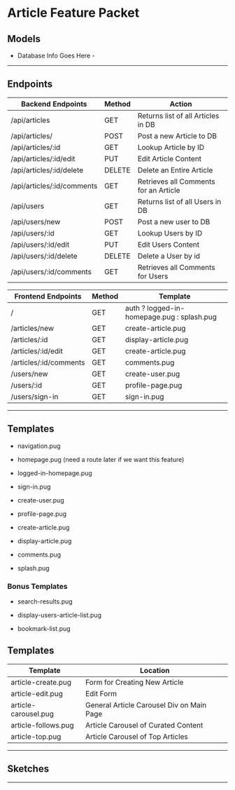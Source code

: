 # **Article Feature Packet**

## **Models**

- Database Info Goes Here -

---

## **Endpoints**

| Backend Endpoints               | Method | Action                                |
| ---------------------- | ------ | ------------------------------------- |
| /api/articles              | GET    | Returns list of all Articles in DB    |
| /api/articles/             | POST   | Post a new Article to DB              |
| /api/articles/:id          | GET    | Lookup Article by ID                  |
| /api/articles/:id/edit     | PUT    | Edit Article Content                  |
| /api/articles/:id/delete   | DELETE | Delete an Entire Article              |
| /api/articles/:id/comments | GET    | Retrieves all Comments for an Article |
| /api/users              | GET    | Returns list of all Users in DB    |
| /api/users/new          | POST   | Post a new user to DB              |
| /api/users/:id          | GET    | Lookup Users by ID                  |
| /api/users/:id/edit     | PUT    | Edit Users Content                  |
| /api/users/:id/delete   | DELETE | Delete a User by id             |
| /api/users/:id/comments | GET    | Retrieves all Comments for Users |

| Frontend Endpoints      | Method        | Template                                |
| ---------------------- | ------ | ------------------------------------- |
| /                      | GET    | auth ? logged-in-homepage.pug : splash.pug   |
| /articles/new          | GET    | create-article.pug              |
| /articles/:id          | GET    | display-article.pug              |
| /articles/:id/edit     | GET    | create-article.pug                  |
| /articles/:id/comments | GET    | comments.pug |
| /users/new             | GET    | create-user.pug              |
| /users/:id             | GET    | profile-page.pug                  |
| /users/sign-in         | GET    | sign-in.pug                 |


---

## **Templates**
- navigation.pug

- homepage.pug (need a route later if we want this feature)

- logged-in-homepage.pug

- sign-in.pug

- create-user.pug

- profile-page.pug

- create-article.pug

- display-article.pug

- comments.pug

- splash.pug


### Bonus Templates

- search-results.pug

- display-users-article-list.pug

- bookmark-list.pug


## **Templates**

| Template             | Location                                  |
| -------------------- | ----------------------------------------- |
| article-create.pug   | Form for Creating New Article             |
| article-edit.pug     | Edit Form                                 |
| article-carousel.pug | General Article Carousel Div on Main Page |
| article-follows.pug  | Article Carousel of Curated Content       |
| article-top.pug      | Article Carousel of Top Articles          |

---

## **Sketches**

---
